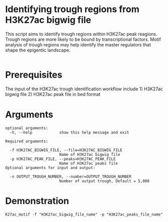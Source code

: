 Identifying trough regions from H3K27ac bigwig file
====================================================================================
This script aims to identify trough regions within H3K27ac peak reagions. Trough regions are more likely to be bound by transcriptional factors. Motif analysis of trough regions may help identify the master regulators that shape the epigentic landscape.
```

```

# Prerequisites #
The input of the H3K27ac trough identification workflow include 1) H3K27ac bigwig file 2) H3K27ac peak file in bed format


# Arguments #
```
optional arguments:
  -h, --help            show this help message and exit

Required arguments:

  -f H3K27AC_BIGWIG_FILE, --file=H3K27AC_BIGWIG_FILE
                        Name of H3K27ac bigwig file
  -p H3K27AC_PEAK_FILE, --peaks=H3K27AC_PEAK_FILE
                        Name of H3K27ac peaks file
Optional arguments for input and output:

  -n OUTPUT_TROUGH_NUMBER, --number=OUTPUT_TROUGH_NUMBER
                        Number of output trough, Default = 5,000
```
 
# Demonstration #

```
K27ac_motif -f "H3K27ac_bigwig_file_name" -p "H3K27ac_peaks_file_name"
```

